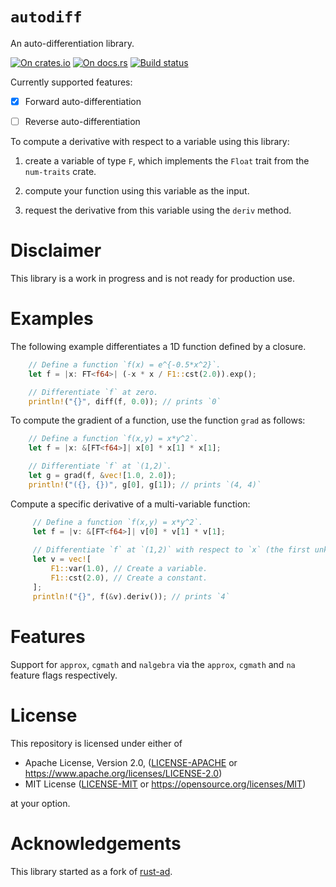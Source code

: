 # `autodiff`

An auto-differentiation library.

[![On crates.io](https://img.shields.io/crates/v/autodiff.svg)](https://crates.io/crates/autodiff)
[![On docs.rs](https://docs.rs/autodiff/badge.svg)](https://docs.rs/autodiff/)
[![Build status](https://travis-ci.org/elrnv/autodiff.svg?branch=master)](https://travis-ci.org/elrnv/autodiff)

Currently supported features:

  - [x] Forward auto-differentiation

  - [ ] Reverse auto-differentiation

To compute a derivative with respect to a variable using this library:

  1. create a variable of type `F`, which implements the `Float` trait from the `num-traits` crate.

  2. compute your function using this variable as the input.

  3. request the derivative from this variable using the `deriv` method.


# Disclaimer

This library is a work in progress and is not ready for production use.


# Examples

The following example differentiates a 1D function defined by a closure.

```rust
    // Define a function `f(x) = e^{-0.5*x^2}`.
    let f = |x: FT<f64>| (-x * x / F1::cst(2.0)).exp();

    // Differentiate `f` at zero.
    println!("{}", diff(f, 0.0)); // prints `0`
```

To compute the gradient of a function, use the function `grad` as follows:

```rust
    // Define a function `f(x,y) = x*y^2`.
    let f = |x: &[FT<f64>]| x[0] * x[1] * x[1];

    // Differentiate `f` at `(1,2)`.
    let g = grad(f, &vec![1.0, 2.0]);
    println!("({}, {})", g[0], g[1]); // prints `(4, 4)`
```


Compute a specific derivative of a multi-variable function:

```rust
     // Define a function `f(x,y) = x*y^2`.
     let f = |v: &[FT<f64>]| v[0] * v[1] * v[1];
 
     // Differentiate `f` at `(1,2)` with respect to `x` (the first unknown) only.
     let v = vec![
         F1::var(1.0), // Create a variable.
         F1::cst(2.0), // Create a constant.
     ];
     println!("{}", f(&v).deriv()); // prints `4`
```

# Features

Support for `approx`, `cgmath` and `nalgebra` via the `approx`, `cgmath` and `na` feature flags respectively.

# License

This repository is licensed under either of

 * Apache License, Version 2.0, ([LICENSE-APACHE](LICENSE-APACHE) or https://www.apache.org/licenses/LICENSE-2.0)
 * MIT License ([LICENSE-MIT](LICENSE-MIT) or https://opensource.org/licenses/MIT)

at your option.


# Acknowledgements

This library started as a fork of [rust-ad](https://github.com/ibab/rust-ad).
